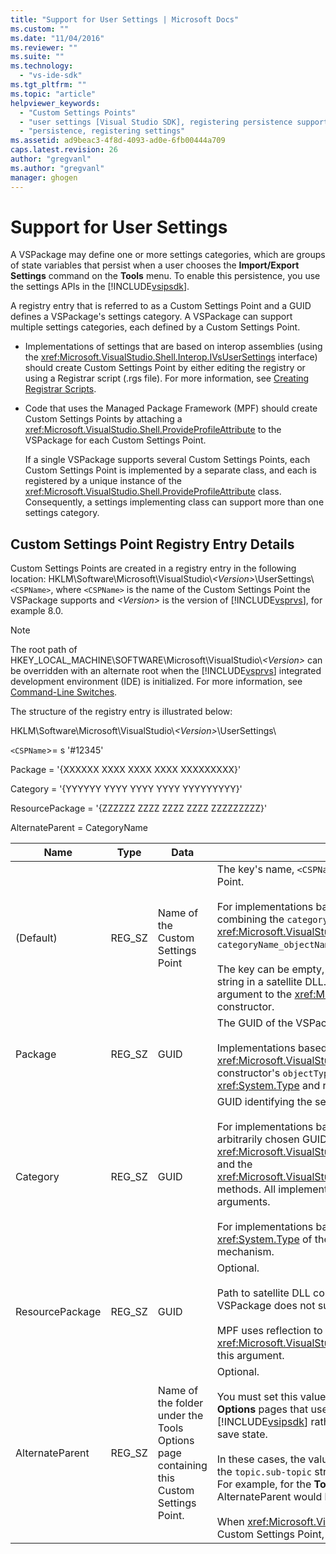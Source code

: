 ```yaml
---
title: "Support for User Settings | Microsoft Docs"
ms.custom: ""
ms.date: "11/04/2016"
ms.reviewer: ""
ms.suite: ""
ms.technology: 
  - "vs-ide-sdk"
ms.tgt_pltfrm: ""
ms.topic: "article"
helpviewer_keywords: 
  - "Custom Settings Points"
  - "user settings [Visual Studio SDK], registering persistence support"
  - "persistence, registering settings"
ms.assetid: ad9beac3-4f8d-4093-ad0e-6fb00444a709
caps.latest.revision: 26
author: "gregvanl"
ms.author: "gregvanl"
manager: ghogen
---
```

# Support for User Settings
A VSPackage may define one or more settings categories, which are groups of state variables that persist when a user chooses the **Import/Export Settings** command on the **Tools** menu. To enable this persistence, you use the settings APIs in the [!INCLUDE[vsipsdk](../../extensibility/includes/vsipsdk_md.md)].  
  
 A registry entry that is referred to as a Custom Settings Point and a GUID defines a VSPackage's settings category. A VSPackage can support multiple settings categories, each defined by a Custom Settings Point.  
  
-   Implementations of settings that are based on interop assemblies (using the <xref:Microsoft.VisualStudio.Shell.Interop.IVsUserSettings> interface) should create Custom Settings Point by either editing the registry or using a Registrar script (.rgs file). For more information, see [Creating Registrar Scripts](/cpp/atl/creating-registrar-scripts).  
  
-   Code that uses the Managed Package Framework (MPF) should create Custom Settings Points by attaching a <xref:Microsoft.VisualStudio.Shell.ProvideProfileAttribute> to the VSPackage for each Custom Settings Point.  
  
     If a single VSPackage supports several Custom Settings Points, each Custom Settings Point is implemented by a separate class, and each is registered by a unique instance of the <xref:Microsoft.VisualStudio.Shell.ProvideProfileAttribute> class. Consequently, a settings implementing class can support more than one settings category.  
  
## Custom Settings Point Registry Entry Details  
 Custom Settings Points are created in a registry entry in the following location: HKLM\Software\Microsoft\VisualStudio\\*\<Version>*\UserSettings\\`<CSPName>`, where `<CSPName>` is the name of the Custom Settings Point the VSPackage supports and *\<Version>* is the version of [!INCLUDE[vsprvs](../../code-quality/includes/vsprvs_md.md)], for example 8.0.  
  
> [!NOTE]
>  The root path of HKEY_LOCAL_MACHINE\SOFTWARE\Microsoft\VisualStudio\\*\<Version>* can be overridden with an alternate root when the [!INCLUDE[vsprvs](../../code-quality/includes/vsprvs_md.md)] integrated development environment (IDE) is initialized. For more information, see [Command-Line Switches](../../extensibility/command-line-switches-visual-studio-sdk.md).  
  
 The structure of the registry entry is illustrated below:  
  
 HKLM\Software\Microsoft\VisualStudio\\*\<Version>*\UserSettings\  
  
 `<CSPName`>= s '#12345'  
  
 Package = '{XXXXXX XXXX XXXX XXXX XXXXXXXXX}'  
  
 Category = '{YYYYYY YYYY YYYY YYYY YYYYYYYYY}'  
  
 ResourcePackage = '{ZZZZZZ ZZZZ ZZZZ ZZZZ ZZZZZZZZZ}'  
  
 AlternateParent = CategoryName  
  
|Name|Type|Data|Description|  
|----------|----------|----------|-----------------|  
|(Default)|REG_SZ|Name of the Custom Settings Point|The key's name, `<CSPName`>, is the unlocalized name of the Custom Settings Point.<br /><br /> For implementations based on MPF, the key's name is obtained by combining the `categoryName` and `objectName` arguments of the <xref:Microsoft.VisualStudio.Shell.ProvideProfileAttribute> constructor into `categoryName_objectName`.<br /><br /> The key can be empty, or it can contain the reference ID to the localized string in a satellite DLL. This value is obtained from the `objectNameResourceID` argument to the <xref:Microsoft.VisualStudio.Shell.ProvideProfileAttribute> constructor.|  
|Package|REG_SZ|GUID|The GUID of the VSPackage that implements the Custom Settings Point.<br /><br /> Implementations based on MPF using the <xref:Microsoft.VisualStudio.Shell.ProvideProfileAttribute> class, use the constructor's `objectType` argument containing the VSPackage's <xref:System.Type> and reflection to obtain this value.|  
|Category|REG_SZ|GUID|GUID identifying the settings category.<br /><br /> For implementations based on interop assemblies, this value can be an arbitrarily chosen GUID, which the [!INCLUDE[vsprvs](../../code-quality/includes/vsprvs_md.md)] IDE passes to the <xref:Microsoft.VisualStudio.Shell.Interop.IVsUserSettings.ExportSettings%2A> and the <xref:Microsoft.VisualStudio.Shell.Interop.IVsUserSettings.ImportSettings%2A> methods. All implementations of these two methods should verify their GUID arguments.<br /><br /> For implementations based on MPF, this GUID is obtained by the <xref:System.Type> of the class implementing the [!INCLUDE[vsprvs](../../code-quality/includes/vsprvs_md.md)] settings mechanism.|  
|ResourcePackage|REG_SZ|GUID|Optional.<br /><br /> Path to satellite DLL containing localized strings if the implementing VSPackage does not supply them.<br /><br /> MPF uses reflection to obtain the correct resource VSPackage, so the <xref:Microsoft.VisualStudio.Shell.ProvideProfileAttribute> class does not set this argument.|  
|AlternateParent|REG_SZ|Name of the folder under the Tools Options page containing this Custom Settings Point.|Optional.<br /><br /> You must set this value only if a settings implementation supports **Tools Options** pages that use the persistence mechanism in the [!INCLUDE[vsipsdk](../../extensibility/includes/vsipsdk_md.md)] rather than the mechanism in the automation model to save state.<br /><br /> In these cases, the value in the AlternateParent key is the `topic` section of the `topic.sub-topic` string used to identify the particular **ToolsOptions** page. For example, for the **ToolsOptions** page `"TextEditor.Basic"` the value of AlternateParent would be `"TextEditor"`.<br /><br /> When <xref:Microsoft.VisualStudio.Shell.ProvideProfileAttribute> generates the Custom Settings Point, it is the same as the category name.|